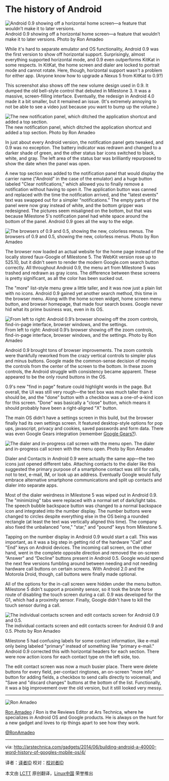 The history of Android
================================================================================
![Android 0.9 showing off a horizontal home screen—a feature that wouldn’t make it to later versions.](http://cdn.arstechnica.net/wp-content/uploads/2013/12/horizontal.png)
Android 0.9 showing off a horizontal home screen—a feature that wouldn’t make it to later versions.
Photo by Ron Amadeo

While it's hard to separate emulator and OS functionality, Android 0.9 was the first version to show off horizontal support. Surprisingly, almost everything supported horizontal mode, and 0.9 even outperforms KitKat in some respects. In KitKat, the home screen and dialer are locked to portrait mode and cannot rotate. Here, though, horizontal support wasn't a problem for either app. (Anyone know how to upgrade a Nexus 5 from KitKat to 0.9?)

This screenshot also shows off the new volume design used in 0.9. It dumped the old bell-style control that debuted in Milestone 3. It was a massive, screen-filling interface. Eventually, the redesign in Android 4.0 made it a bit smaller, but it remained an issue. (It's extremely annoying to not be able to see a video just because you want to bump up the volume.)

![The new notification panel, which ditched the application shortcut and added a top section.](http://cdn.arstechnica.net/wp-content/uploads/2013/12/n09c2.png)
The new notification panel, which ditched the application shortcut and added a top section.
Photo by Ron Amadeo

In just about every Android version, the notification panel gets tweaked, and 0.9 was no exception. The battery indicator was redrawn and changed to a darker shade of green, and the other status bar icons switched to black, white, and gray. The left area of the status bar was brilliantly repurposed to show the date when the panel was open.

A new top section was added to the notification panel that would display the carrier name ("Android" in the case of the emulator) and a huge button labeled "Clear notifications," which allowed you to finally remove a notification without having to open it. The application button was canned and replaced with the time the notification arrived, and the "latest events" text was swapped out for a simpler "notifications." The empty parts of the panel were now gray instead of white, and the bottom gripper was redesigned. The pictures seem misaligned on the bottom, but that was because Milestone 5's notification panel had white space around the bottom of the panel. Android 0.9 goes all the way to the edge.

![The browsers of 0.9 and 0.5, showing the new, colorless menus.](http://cdn.arstechnica.net/wp-content/uploads/2013/12/browser4c2.png)
The browsers of 0.9 and 0.5, showing the new, colorless menus.
Photo by Ron Amadeo

The browser now loaded an actual website for the home page instead of the locally stored faux-Google of Milestone 5. The WebKit version rose up to 525.10, but it didn't seem to render the modern Google.com search button correctly. All throughout Android 0.9, the menu art from Milestone 5 was trashed and redrawn as gray icons. The difference between these screens is pretty significant, as all the color has been sucked out.

The "more" list-style menu grew a little taller, and it was now just a plain list with no icons. Android 0.9 gained yet another search method, this time in the browser menu. Along with the home screen widget, home screen menu button, and browser homepage, that made four search boxes. Google never hid what its prime business was, even in its OS.

![From left to right: Android 0.9’s browser showing off the zoom controls, find-in-page interface, browser windows, and the settings.](http://cdn.arstechnica.net/wp-content/uploads/2013/12/b4.png)
From left to right: Android 0.9’s browser showing off the zoom controls, find-in-page interface, browser windows, and the settings.
Photo by Ron Amadeo

Android 0.9 brought tons of browser improvements. The zoom controls were thankfully reworked from the crazy vertical controls to simpler plus and minus buttons. Google made the common-sense decision of moving the controls from the center of the screen to the bottom. In these zoom controls, the Android struggle with consistency became apparent. These appeared to be the only round buttons in the OS.

0.9's new "find in page" feature could highlight words in the page. But overall, the UI was still very rough—the text box was much taller than it should be, and the "done" button with a checkbox was a one-of-a-kind icon for this screen. "Done" was basically a "close" button, which means it should probably have been a right-aligned "X" button.

The main OS didn't have a settings screen in this build, but the browser finally had its own settings screen. It featured desktop-style options for pop ups, javascript, privacy and cookies, saved passwords and form data. There was even Google Gears integration (remember [Google Gears?][1]).

![The dialer and in-progress call screen with the menu open.](http://cdn.arstechnica.net/wp-content/uploads/2014/04/revisedcalls.jpg)
The dialer and in-progress call screen with the menu open.
Photo by Ron Amadeo

Dialer and Contacts in Android 0.9 were actually the same app—the two icons just opened different tabs. Attaching contacts to the dialer like this suggested the primary purpose of a smartphone contact was still for calls, not to text, e-mail, IM, or look up an address. Eventually Google would fully embrace alternative smartphone communications and split up contacts and dialer into separate apps.

Most of the dialer weirdness in Milestone 5 was wiped out in Android 0.9. The "minimizing" tabs were replaced with a normal set of dark/light tabs. The speech bubble backspace button was changed to a normal backspace icon and integrated into the number display. The number buttons were changed to circles despite everything else in the OS being a rounded rectangle (at least the text was vertically aligned this time). The company also fixed the unbalanced "one," "star," and "pound" keys from Milestone 5.

Tapping on the number display in Android 0.9 would start a call. This was important, as it was a big step in getting rid of the hardware "Call" and "End" keys on Android devices. The incoming call screen, on the other hand, went in the complete opposite direction and removed the on-screen “Answer" and “Decline" buttons present in Android 0.5. Google would spend the next few versions fumbling around between needing and not needing hardware call buttons on certain screens. With Android 2.0 and the Motorola Droid, though, call buttons were finally made optional.

All of the options for the in-call screen were hidden under the menu button. Milestone 5 didn't support a proximity sensor, so it took the brute force route of disabling the touch screen during a call. 0.9 was developed for the G1, which had a proximity sensor. Finally, Google didn't have to kill the touch sensor during a call.

![The individual contacts screen and edit contacts screen for Android 0.9 and 0.5.](http://cdn.arstechnica.net/wp-content/uploads/2013/12/CONTACTS.png)
The individual contacts screen and edit contacts screen for Android 0.9 and 0.5.
Photo by Ron Amadeo

Milestone 5 had confusing labels for some contact information, like e-mail only being labeled "primary" instead of something like “primary e-mail." Android 0.9 corrected this with horizontal headers for each section. There were now action icons for each contact type on the left side, too.

The edit contact screen was now a much busier place. There were delete buttons for every field, per-contact ringtones, an on-screen "more info" button for adding fields, a checkbox to send calls directly to voicemail, and "Save and "discard changes" buttons at the bottom of the list. Functionally, it was a big improvement over the old version, but it still looked very messy.

----------

![Ron Amadeo](http://cdn.arstechnica.net/wp-content//uploads/authors/ron-amadeo-sq.jpg)

[Ron Amadeo][a] / Ron is the Reviews Editor at Ars Technica, where he specializes in Android OS and Google products. He is always on the hunt for a new gadget and loves to rip things apart to see how they work.

[@RonAmadeo][t]

--------------------------------------------------------------------------------

via: http://arstechnica.com/gadgets/2014/06/building-android-a-40000-word-history-of-googles-mobile-os/4/

译者：[译者ID](https://github.com/译者ID) 校对：[校对者ID](https://github.com/校对者ID)

本文由 [LCTT](https://github.com/LCTT/TranslateProject) 原创翻译，[Linux中国](http://linux.cn/) 荣誉推出

[1]:http://www.tat.se/
[a]:http://arstechnica.com/author/ronamadeo
[t]:https://twitter.com/RonAmadeo
